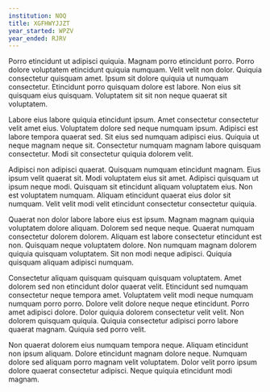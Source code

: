 ```yaml
---
institution: NOQ
title: XGFHWYJJZT
year_started: WPZV
year_ended: RJRV
---
```


Porro etincidunt ut adipisci quiquia. Magnam porro etincidunt porro. Porro dolore voluptatem etincidunt quiquia numquam. Velit velit non dolor. Quiquia consectetur quisquam amet. Ipsum sit dolore quiquia ut numquam consectetur. Etincidunt porro quisquam dolore est labore. Non eius sit quisquam eius quisquam. Voluptatem sit sit non neque quaerat sit voluptatem.

Labore eius labore quiquia etincidunt ipsum. Amet consectetur consectetur velit amet eius. Voluptatem dolore sed neque numquam ipsum. Adipisci est labore tempora quaerat sed. Sit eius sed numquam adipisci eius. Quiquia ut neque magnam neque sit. Consectetur numquam magnam labore quisquam consectetur. Modi sit consectetur quiquia dolorem velit.

Adipisci non adipisci quaerat. Quisquam numquam etincidunt magnam. Eius ipsum velit quaerat sit. Modi voluptatem eius sit amet. Adipisci quisquam ut ipsum neque modi. Quisquam sit etincidunt aliquam voluptatem eius. Non est voluptatem numquam. Aliquam etincidunt quaerat eius dolor sit numquam. Velit velit modi velit etincidunt consectetur consectetur quiquia.

Quaerat non dolor labore labore eius est ipsum. Magnam magnam quiquia voluptatem dolore aliquam. Dolorem sed neque neque. Quaerat numquam consectetur dolorem dolorem. Aliquam est labore consectetur etincidunt est non. Quisquam neque voluptatem dolore. Non numquam magnam dolorem quiquia quisquam voluptatem. Sit non modi neque adipisci. Quiquia quisquam aliquam adipisci numquam.

Consectetur aliquam quisquam quisquam quisquam voluptatem. Amet dolorem sed non etincidunt dolor quaerat velit. Etincidunt sed numquam consectetur neque tempora amet. Voluptatem velit modi neque numquam numquam porro porro. Dolore velit dolore neque neque etincidunt. Porro amet adipisci dolore. Dolor quiquia dolorem consectetur velit velit. Non dolorem quisquam quiquia. Quiquia consectetur adipisci porro labore quaerat magnam. Quiquia sed porro velit.

Non quaerat dolorem eius numquam tempora neque. Aliquam etincidunt non ipsum aliquam. Dolore etincidunt magnam dolore neque. Numquam dolore sed aliquam porro magnam velit voluptatem. Dolor velit porro ipsum dolore quaerat consectetur adipisci. Neque quiquia etincidunt modi magnam.
    